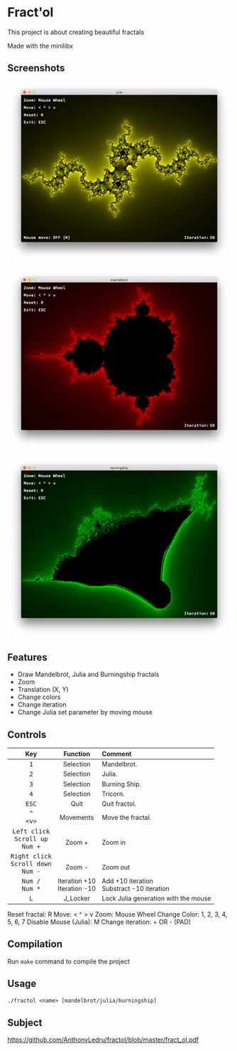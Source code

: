 # Fract'ol

This project is about creating beautiful fractals

Made with the minilibx

## Screenshots

![alt text](https://github.com/AnthonyLedru/fractol/blob/master/screenshots/julia.png)

![alt text](https://github.com/AnthonyLedru/fractol/blob/master/screenshots/mandelbrot.png)

![alt text](https://github.com/AnthonyLedru/fractol/blob/master/screenshots/burningship.png)

## Features

- Draw Mandelbrot, Julia and Burningship fractals
- Zoom
- Translation (X, Y)
- Change colors
- Change iteration
- Change Julia set parameter by moving mouse

## Controls


Key|Function|Comment
:-:|:-:|:--
<kbd>1</kbd>|Selection|Mandelbrot.
<kbd>2</kbd>|Selection|Julia.
<kbd>3</kbd>|Selection|Burning Ship.
<kbd>4</kbd>|Selection|Tricorn.
<kbd>ESC</kbd>|Quit|Quit fractol.
<kbd>^</kbd><br><kbd><</kbd><kbd>v</kbd><kbd>></kbd>|Movements|Move the fractal.
<kbd>Left click</kbd><br><kbd>Scroll up</kbd><br><kbd>Num +</kbd>|<br>Zoom +|<br>Zoom in
<kbd>Right click</kbd><br><kbd>Scroll down</kbd><br><kbd>Num -</kbd>|<br>Zoom -|<br>Zoom out
<kbd>Num /</kbd><br><kbd>Num *</kbd>|Iteration +10<br>Iteration -10|Add +10 iteration<br>Substract -10 iteration
<kbd>L</kbd>|J_Locker|Lock Julia generation with the mouse

Reset fractal: R
Move: < ^ > v
Zoom: Mouse Wheel
Change Color: 1, 2, 3, 4, 5, 6, 7
Disable Mouse (Julia): M
Change iteration: + OR - (PAD)

## Compilation

Run `make` command to compile the project

## Usage

```
./fractol <name> [mandelbrot/julia/burningship]
```

## Subject 
 
https://github.com/AnthonyLedru/fractol/blob/master/fract_ol.pdf
